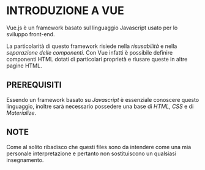 # INTRODUZIONE A VUE
Vue.js è un framework basato sul linguaggio Javascript usato per lo sviluppo front-end.

La particolarità di questo framework risiede nella _risusabilità_ e nella _separazione delle componenti_. Con Vue infatti è possibile definire componenti HTML dotati di particolari proprietà e riusare queste in altre pagine HTML.

## PREREQUISITI
Essendo un framework basato su _Javascript_ è essenziale conoscere questo linguaggio, inoltre sarà necessario possedere una base di _HTML_, _CSS_ e di _Materialize_.

## NOTE
Come al solito ribadisco che questi files sono da intendere come una mia personale interpretazione e pertanto non sostituiscono un qualsiasi insegnamento. 